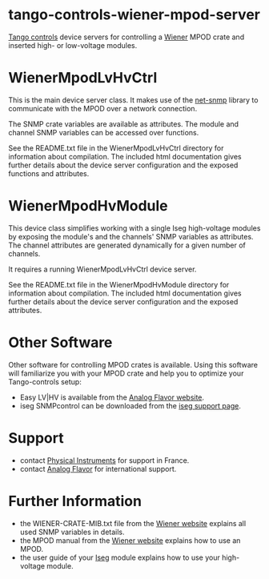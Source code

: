 # tango-controls-wiener-mpod-server
[Tango controls](http://www.tango-controls.org/) device servers for controlling a [Wiener](http://www.wiener-d.com/) MPOD crate and inserted high- or low-voltage modules.

# WienerMpodLvHvCtrl
This is the main device server class. It makes use of the [net-snmp](http://www.net-snmp.org/) library to communicate with the MPOD over a network connection. 

The SNMP crate variables are available as attributes.
The module and channel SNMP variables can be accessed over functions.

See the README.txt file in the WienerMpodLvHvCtrl directory for information about compilation.
The included html documentation gives further details about the device server configuration and the exposed functions and attributes.

# WienerMpodHvModule
This device class simplifies working with a single Iseg high-voltage modules by exposing the module's and the channels' SNMP 
variables as attributes. The channel attributes are generated dynamically for a given number of channels.

It requires a running WienerMpodLvHvCtrl device server.

See the README.txt file in the WienerMpodHvModule directory for information about compilation.
The included html documentation gives further details about the device server configuration and the exposed attributes.

# Other Software
Other software for controlling MPOD crates is available. Using this software will familiarize you with your MPOD crate and help you to optimize your Tango-controls setup:
* Easy LV|HV is available from the [Analog Flavor website](http://www.analogflavor.com/en/bespice/easy-lvhv-control-software/).
* iseg SNMPcontrol can be downloaded from the [iseg support page](https://iseg-hv.com/en/support/downloads).

# Support
* contact [Physical Instruments](https://www.physical-instruments.fr/) for support in France.
* contact [Analog Flavor](http://www.analogflavor.com/) for international support.

# Further Information
* the WIENER-CRATE-MIB.txt file from the [Wiener website](http://www.wiener-d.com/) explains all used SNMP variables in details.
* the MPOD manual from the [Wiener website](http://www.wiener-d.com/) explains how to use an MPOD.
* the user guide of your [Iseg](http://iseg-hv.com) module explains how to use your high-voltage module.
